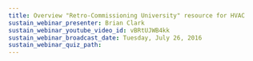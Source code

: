 ```yaml
---
title: Overview "Retro-Commissioning University" resource for HVAC
sustain_webinar_presenter: Brian Clark
sustain_webinar_youtube_video_id: vBRtUJWB4kk
sustain_webinar_broadcast_date: Tuesday, July 26, 2016
sustain_webinar_quiz_path:
---
```

